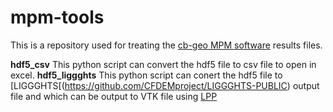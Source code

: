 # mpm-tools

This is a repository used for treating the [cb-geo MPM software](https://github.com/cb-geo/mpm) results files.

**hdf5_csv** This python script can convert the hdf5 file to csv file to open in excel.
**hdf5_liggghts** This python script can conert the hdf5 file to [LIGGGHTS[(https://github.com/CFDEMproject/LIGGGHTS-PUBLIC) output file and which can be output to VTK file using [LPP](https://github.com/ParticulateFlow/LPP)
